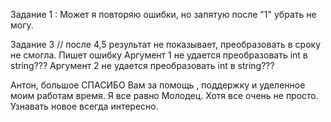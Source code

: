 Задание 1 : Может я повторяю ошибки, но запятую после "1" убрать не могу.


Задание 3 // после 4,5 результат не показывает, преобразовать в сроку не смогла. Пишет ошибку 
Аргумент 1 не удается преобразовать int  в  string???
Аргумент 2 не удается преобразовать int  в  string???

Антон, большое СПАСИБО Вам за помощь , поддержку и уделенное моим  работам время.
Я все равно Молодец. Хотя все очень не просто.
Узнавать новое всегда интересно. 